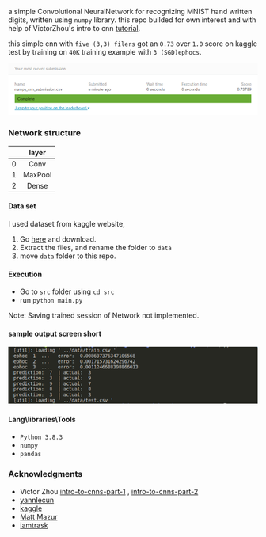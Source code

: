a simple Convolutional NeuralNetwork for recognizing MNIST hand written digits, written using `numpy` library. this repo builded for own interest and with help of VictorZhou's intro to cnn [tutorial](https://victorzhou.com/blog/intro-to-cnns-part-1/).

this simple cnn with `five (3,3) filers` got an `0.73` over `1.0` score on kaggle test by training on `40K` training example with `3 (SGD)ephocs`.

![submission](docs/numpy_cnn_submission.png)

### Network structure

| |layer|
| :---: | :---: |
|0| Conv|
|1| MaxPool|
|2| Dense|

#### Data set

I used dataset from kaggle website,
 1. Go [here](https://www.kaggle.com/c/digit-recognizer/data) and download.
 2. Extract the files, and rename the folder to `data`
 3. move `data` folder to this repo.

#### Execution

* Go to `src` folder using `cd src`
* run `python main.py`

Note: Saving trained session of Network not implemented.  

#### sample output screen short
![sample_output](docs/sample_output.png)

#### Lang\libraries\Tools
* `Python 3.8.3`
* `numpy`
* `pandas`

### Acknowledgments
* Victor Zhou [intro-to-cnns-part-1](https://victorzhou.com/blog/intro-to-cnns-part-1/) , [intro-to-cnns-part-2](https://victorzhou.com/blog/intro-to-cnns-part-2/)
* [yannlecun](http://yann.lecun.com/exdb/mnist/)
* [kaggle](https://www.kaggle.com/c/digit-recognizer)
* [Matt Mazur](https://mattmazur.com/2015/03/17/a-step-by-step-backpropagation-example/)
* [iamtrask](https://iamtrask.github.io/2015/07/12/basic-python-network/)